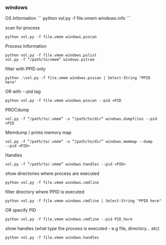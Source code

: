 <h3>windows</h3>
OS Information
```
python vol.py -f file.vmem windows.info
```

scan for process
```
python vol.py -f file.vmem windows.psscan
```


Process Information
```
python vol.py -f file.vmem windows.pslist
vol.py -f “/path/to/vmem” windows.pstree
```

filter with PPID only
```
python .\vol.py -f file.vmem windows.psscan | Select-String "PPID here"    
```
OR with --pid tag
```
python vol.py -f file.vmem windows.psscan --pid <PID
```

PROCdump
```
vol.py -f “/path/to/.vmem” -o “/path/to/dir” windows.dumpfiles ‑‑pid <PID
```

Memdump / prints memory map
```
vol.py -f “/path/to/.vmem” -o “/path/to/dir” windows.memmap ‑‑dump ‑‑pid <PID>
```

Handles
```
vol.py -f “/path/to/.vmem” windows.handles ‑‑pid <PID>
```

show directories where process are executed
```
python vol.py -f file.vmem windows.cmdline
```

filter directory where PPID is executed
```
python vol.py -f file.vmem windows.cmdline | Select-String "PPID here"
```
OR specify PID
```
python vol.py -f file.vmem windows.cmdline --pid PID_here
```

show handles (what type the process is executed - e.g file, directory... etc)
```
python vol.py -f file.vmem windows.handles
```

